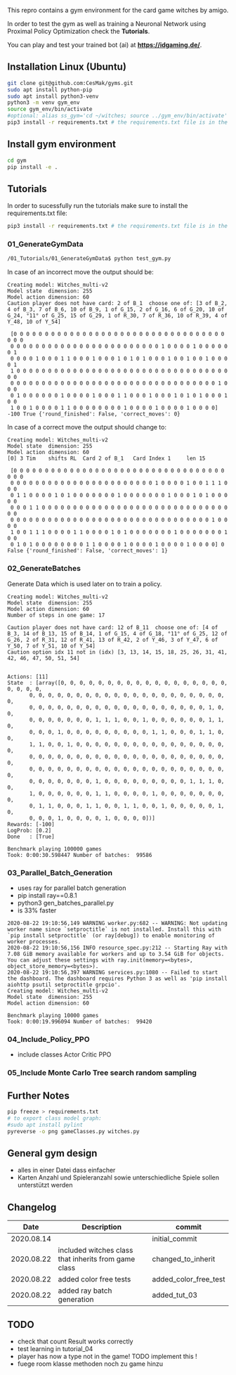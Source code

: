 This repro contains a gym environment for the card game witches by amigo.

In order to test the gym as well as training a Neuronal Network using Proximal Policy Optimization check the **Tutorials**.

You can play and test your trained bot (ai) at **https://idgaming.de/**.

## Installation Linux (Ubuntu)
```bash
git clone git@github.com:CesMak/gyms.git
sudo apt install python-pip
sudo apt install python3-venv
python3 -m venv gym_env
source gym_env/bin/activate
#optional: alias ss_gym='cd ~/witches; source ../gym_env/bin/activate'
pip3 install -r requirements.txt # the requirements.txt file is in the Tutorials folder
```

## Install gym environment
```bash
cd gym
pip install -e .
```

## Tutorials

In order to sucessfully run the tutorials make sure to install the requirements.txt file:
```bash
pip3 install -r requirements.txt # the requirements.txt file is in the Tutorials folder
```

### 01_GenerateGymData
```bash
/01_Tutorials/01_GenerateGymData$ python test_gym.py
```

In case of an incorrect move the output should be:

```
Creating model: Witches_multi-v2
Model state  dimension: 255
Model action dimension: 60
Caution player does not have card: 2 of B_1  choose one of: [3 of B_2, 4 of B_3, 7 of B_6, 10 of B_9, 1 of G_15, 2 of G_16, 6 of G_20, 10 of G_24, °11° of G_25, 15 of G_29, 1 of R_30, 7 of R_36, 10 of R_39, 4 of Y_48, 10 of Y_54]

 [0 0 0 0 0 0 0 0 0 0 0 0 0 0 0 0 0 0 0 0 0 0 0 0 0 0 0 0 0 0 0 0 0 0 0 0 0
 0 0 0 0 0 0 0 0 0 0 0 0 0 0 0 0 0 0 0 0 0 0 0 0 1 0 0 0 0 1 0 0 0 0 0 0 1
 0 0 0 0 1 0 0 0 1 1 0 0 0 1 0 0 0 1 0 1 0 1 0 0 0 1 0 0 1 0 0 1 0 0 0 0 1
 1 0 0 0 0 0 0 0 0 0 0 0 0 0 0 0 0 0 0 0 0 0 0 0 0 0 0 0 0 0 0 0 0 0 0 0 0
 0 0 0 0 0 0 0 0 0 0 0 0 0 0 0 0 0 0 0 0 0 0 0 0 0 0 0 0 0 0 0 0 0 1 0 0 0
 0 1 0 0 0 0 0 0 1 0 0 0 0 1 0 0 0 1 1 0 0 0 1 0 0 0 1 0 1 0 1 0 0 0 1 0 0
 1 0 0 1 0 0 0 0 1 1 0 0 0 0 0 0 0 0 1 0 0 0 0 1 0 0 0 0 1 0 0 0 0] -100 True {'round_finished': False, 'correct_moves': 0}
```

In case of a correct move the output should change to:

```
Creating model: Witches_multi-v2
Model state  dimension: 255
Model action dimension: 60
[0] 3 Tim	 shifts RL	Card 2 of B_1	Card Index 1	 len 15

 [0 0 0 0 0 0 0 0 0 0 0 0 0 0 0 0 0 0 0 0 0 0 0 0 0 0 0 0 0 0 0 0 0 0 0 0 0
 0 0 0 0 0 0 0 0 0 0 0 0 0 0 0 0 0 0 0 0 0 0 0 1 0 0 0 0 1 0 0 1 1 1 0 0 0
 0 1 1 0 0 0 0 1 0 1 0 0 0 0 0 0 0 1 0 0 0 0 0 0 0 1 0 0 0 1 0 1 0 0 0 0 0
 0 0 0 1 1 0 0 0 0 0 0 0 0 0 0 0 0 0 0 0 0 0 0 0 0 0 0 0 0 0 0 0 0 0 0 0 0
 0 0 0 0 0 0 0 0 0 0 0 0 0 0 0 0 0 0 0 0 0 0 0 0 0 0 0 0 0 0 0 0 1 0 0 0 0
 1 0 0 1 1 1 0 0 0 0 1 1 0 0 0 0 1 0 1 0 0 0 0 0 0 0 1 0 0 0 0 0 0 0 1 0 0
 0 1 0 1 0 0 0 0 0 0 0 0 1 1 0 0 0 0 1 0 0 0 0 1 0 0 0 0 1 0 0 0 0] 0 False {'round_finished': False, 'correct_moves': 1}
```

### 02_GenerateBatches

Generate Data which is used later on to train a policy.

```
Creating model: Witches_multi-v2
Model state  dimension: 255
Model action dimension: 60
Number of steps in one game: 17

Caution player does not have card: 12 of B_11  choose one of: [4 of B_3, 14 of B_13, 15 of B_14, 1 of G_15, 4 of G_18, °11° of G_25, 12 of G_26, 2 of R_31, 12 of R_41, 13 of R_42, 2 of Y_46, 3 of Y_47, 6 of Y_50, 7 of Y_51, 10 of Y_54]
Caution option idx 11 not in (idx) [3, 13, 14, 15, 18, 25, 26, 31, 41, 42, 46, 47, 50, 51, 54]


Actions: [11]
State  : [array([0, 0, 0, 0, 0, 0, 0, 0, 0, 0, 0, 0, 0, 0, 0, 0, 0, 0, 0, 0, 0, 0,
       0, 0, 0, 0, 0, 0, 0, 0, 0, 0, 0, 0, 0, 0, 0, 0, 0, 0, 0, 0, 0, 0,
       0, 0, 0, 0, 0, 0, 0, 0, 0, 0, 0, 0, 0, 0, 0, 0, 0, 0, 0, 1, 0, 0,
       0, 0, 0, 0, 0, 0, 0, 1, 1, 1, 0, 0, 1, 0, 0, 0, 0, 0, 0, 1, 1, 0,
       0, 0, 0, 1, 0, 0, 0, 0, 0, 0, 0, 0, 0, 1, 1, 0, 0, 0, 1, 1, 0, 0,
       1, 1, 0, 0, 1, 0, 0, 0, 0, 0, 0, 0, 0, 0, 0, 0, 0, 0, 0, 0, 0, 0,
       0, 0, 0, 0, 0, 0, 0, 0, 0, 0, 0, 0, 0, 0, 0, 0, 0, 0, 0, 0, 0, 0,
       0, 0, 0, 0, 0, 0, 0, 0, 0, 0, 0, 0, 0, 0, 0, 0, 0, 0, 0, 0, 0, 0,
       0, 0, 0, 0, 0, 0, 0, 1, 0, 0, 0, 0, 0, 0, 0, 0, 0, 1, 1, 1, 0, 0,
       1, 0, 0, 0, 0, 0, 0, 1, 1, 0, 0, 0, 0, 1, 0, 0, 0, 0, 0, 0, 0, 0,
       0, 1, 1, 0, 0, 0, 1, 1, 0, 0, 1, 1, 0, 0, 1, 0, 0, 0, 0, 0, 1, 0,
       0, 0, 0, 1, 0, 0, 0, 0, 1, 0, 0, 0, 0])]
Rewards: [-100]
LogProb: [0.2]
Done   : [True]

Benchmark playing 100000 games
Took: 0:00:30.598447 Number of batches:  99586
```

### 03_Parallel_Batch_Generation
* uses ray for parallel batch generation
* pip install ray==0.8.1
* python3 gen_batches_parallel.py
* is 33% faster

```
2020-08-22 19:10:56,149	WARNING worker.py:682 -- WARNING: Not updating worker name since `setproctitle` is not installed. Install this with `pip install setproctitle` (or ray[debug]) to enable monitoring of worker processes.
2020-08-22 19:10:56,156	INFO resource_spec.py:212 -- Starting Ray with 7.08 GiB memory available for workers and up to 3.54 GiB for objects. You can adjust these settings with ray.init(memory=<bytes>, object_store_memory=<bytes>).
2020-08-22 19:10:56,397	WARNING services.py:1080 -- Failed to start the dashboard. The dashboard requires Python 3 as well as 'pip install aiohttp psutil setproctitle grpcio'.
Creating model: Witches_multi-v2
Model state  dimension: 255
Model action dimension: 60

Benchmark playing 10000 games
Took: 0:00:19.996094 Number of batches:  99420
```

### 04_Include_Policy_PPO
* include classes Actor Critic PPO


### 05_Include Monte Carlo Tree search random sampling




## Further Notes
```bash
pip freeze > requirements.txt
# to export class model graph:
#sudo apt install pylint
pyreverse -o png gameClasses.py witches.py
```

## General gym design
* alles in einer Datei dass einfacher
* Karten Anzahl und Spieleranzahl sowie unterschiedliche Spiele sollen unterstützt werden


## Changelog
|Date|Description|commit|
|-|---------|-|
|2020.08.14| |initial_commit  |
|2020.08.22| included witches class that inherits from game class |changed_to_inherit  |
|2020.08.22| added color free tests | added_color_free_test  |
|2020.08.22| added ray batch generation | added_tut_03  |

## TODO
- check that count Result works correctly
- test learning in tutorial_04
- player has now a type not in the game! TODO implement this !
- fuege room klasse methoden noch zu game hinzu
